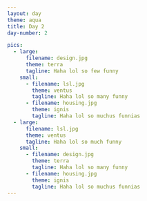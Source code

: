 ```yaml
---
layout: day
theme: aqua
title: Day 2
day-number: 2

pics:
  - large:
      filename: design.jpg
      theme: terra
      tagline: Haha lol so few funny
    small:
      - filename: lsl.jpg
        theme: ventus
        tagline: Haha lol so many funny
      - filename: housing.jpg
        theme: ignis
        tagline: Haha lol so muchus funnias
  - large:
      filename: lsl.jpg
      theme: ventus
      tagline: Haha lol so much funny
    small:
      - filename: design.jpg
        theme: terra
        tagline: Haha lol so many funny
      - filename: housing.jpg
        theme: ignis
        tagline: Haha lol so muchus funnias
---
```

